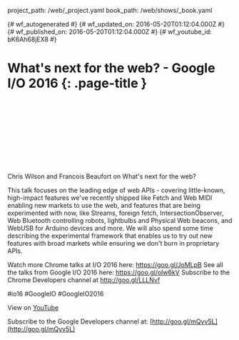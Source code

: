 project_path: /web/_project.yaml
book_path: /web/shows/_book.yaml

{# wf_autogenerated #}
{# wf_updated_on: 2016-05-20T01:12:04.000Z #}
{# wf_published_on: 2016-05-20T01:12:04.000Z #}
{# wf_youtube_id: bK6Ah68jEX8 #}

# What&#x27;s next for the web? - Google I/O 2016 {: .page-title }


<div class="video-wrapper">
  <iframe class="devsite-embedded-youtube-video" data-video-id="bK6Ah68jEX8"
          data-autohide="1" data-showinfo="0" frameborder="0" allowfullscreen>
  </iframe>
</div>

Chris Wilson and Francois Beaufort on What&#x27;s next for the web?

This talk focuses on the leading edge of web APIs - covering little-known, high-impact features we&#x27;ve recently shipped like Fetch and Web MIDI enabling new markets to use the web, and features that are being experimented with now, like Streams, foreign fetch, IntersectionObserver, Web Bluetooth controlling robots, lightbulbs and Physical Web beacons, and WebUSB for Arduino devices and more.  We will also spend some time describing the experimental framework that enables us to try out new features with broad markets while ensuring we don&#x27;t burn in proprietary APIs.

Watch more Chrome talks at I/O 2016 here: https://goo.gl/JoMLpB 
See all the talks from Google I/O 2016 here: https://goo.gl/olw6kV
Subscribe to the Chrome Developers channel at http://goo.gl/LLLNvf 

#io16 #GoogleIO #GoogleIO2016

View on [YouTube](https://youtu.be/bK6Ah68jEX8)

Subscribe to the Google Developers channel at: [http://goo.gl/mQyv5L](http://goo.gl/mQyv5L)
